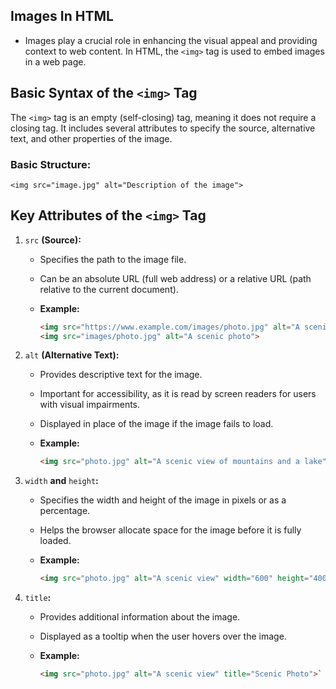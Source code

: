 ## Images In HTML

- Images play a crucial role in enhancing the visual appeal and providing context to web content. In HTML, the `<img>` tag is used to embed images in a web page.

## Basic Syntax of the `<img>` Tag

The `<img>` tag is an empty (self-closing) tag, meaning it does not require a closing tag. It includes several attributes to specify the source, alternative text, and other properties of the image.

### **Basic Structure:**

`<img src="image.jpg" alt="Description of the image">`

## Key Attributes of the `<img>` Tag

1. `src` **(Source):**
    - Specifies the path to the image file.
    - Can be an absolute URL (full web address) or a relative URL (path relative to the current document).
    - **Example:**
 
        ```html
        <img src="https://www.example.com/images/photo.jpg" alt="A scenic photo">
        <img src="images/photo.jpg" alt="A scenic photo">
        ```
        
2. `alt` **(Alternative Text):**
    - Provides descriptive text for the image.
    - Important for accessibility, as it is read by screen readers for users with visual impairments.
    - Displayed in place of the image if the image fails to load.
    - **Example:**
  
        ```html
        <img src="photo.jpg" alt="A scenic view of mountains and a lake">`
        
3. `width` **and** `height`**:**
    - Specifies the width and height of the image in pixels or as a percentage.
    - Helps the browser allocate space for the image before it is fully loaded.
    - **Example:**

        ```html
        <img src="photo.jpg" alt="A scenic view" width="600" height="400">`
        
4. `title`**:**
    - Provides additional information about the image.
    - Displayed as a tooltip when the user hovers over the image.
    - **Example:**

        ```html
        <img src="photo.jpg" alt="A scenic view" title="Scenic Photo">`